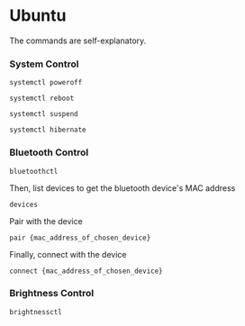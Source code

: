 # Ubuntu

The commands are self-explanatory.

### System Control
```shell
systemctl poweroff
```
```shell
systemctl reboot
```
```shell
systemctl suspend
```
```shell
systemctl hibernate
```

### Bluetooth Control
```shell
bluetoothctl
```
Then, list devices to get the bluetooth device's MAC address
```shell
devices
```
Pair with the device
```shell
pair {mac_address_of_chosen_device}
```
Finally, connect with the device
```shell
connect {mac_address_of_chosen_device}
```

### Brightness Control
```shell
brightnessctl
```
